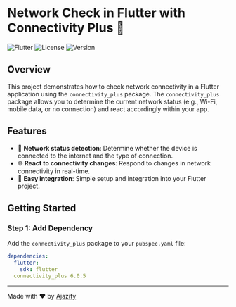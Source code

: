 # Network Check in Flutter with Connectivity Plus 📶

![Flutter](https://img.shields.io/badge/Flutter-Network--Check-blue.svg)
![License](https://img.shields.io/badge/license-MIT-green.svg)
![Version](https://img.shields.io/badge/version-1.0.0-brightgreen.svg)

## Overview

This project demonstrates how to check network connectivity in a Flutter application using the `connectivity_plus` package. The `connectivity_plus` package allows you to determine the current network status (e.g., Wi-Fi, mobile data, or no connection) and react accordingly within your app.

## Features

- 📶 **Network status detection**: Determine whether the device is connected to the internet and the type of connection.
- 🌐 **React to connectivity changes**: Respond to changes in network connectivity in real-time.
- 🚀 **Easy integration**: Simple setup and integration into your Flutter project.

## Getting Started

### Step 1: Add Dependency

Add the `connectivity_plus` package to your `pubspec.yaml` file:

```yaml
dependencies:
  flutter:
    sdk: flutter
  connectivity_plus 6.0.5
```
---

Made with ❤️ by [Ajazify](https://github.com/ajazify)
